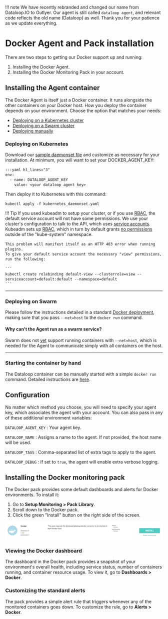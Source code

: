 !!! note
    We have recently rebranded and changed our name from Dataloop.IO to Outlyer. Our agent is still called `dataloop agent`, and relevant code reflects the old name (Dataloop) as well. Thank you for your patience as we update everything.

Docker Agent and Pack installation
==================================

There are two steps to getting our Docker support up and running:

  1. Installing the Docker Agent.
  2. Installing the Docker Monitoring Pack in your account.

## Installing the Agent container

The Docker Agent is itself just a Docker container. It runs alongside the other
containers on your Docker host. How you deploy the container depends on your
environment. Choose the option that matches your needs:

 * [Deploying on a Kubernetes cluster](#deploying-on-kubernetes)
 * [Deploying on a Swarm cluster](#deploying-on-swarm)
 * [Deploying manually](#manually-starting-the-container)

### Deploying on Kubernetes

Download our [sample daemonset file][1] and customize as necessary for your
installation. At minimum, you will want to set your DOCKER_AGENT_KEY:

    :::yaml hl_lines="3"
    env:
      - name: DATALOOP_AGENT_KEY
        value: <your dataloop agent key>

Then deploy it to Kubernetes with this command:

    kubectl apply -f kubernetes_daemonset.yaml

!!! Tip
    If you used kubeadm to setup your cluster, or if you use [RBAC](https://kubernetes.io/docs/admin/authorization/rbac/), 
    the default service account will not have some permissions. We use your cluster's configuration to talk to
    the API, which uses [service accounts](https://kubernetes.io/docs/admin/service-accounts-admin/).
    Kubeadm sets up [RBAC](https://kubernetes.io/docs/admin/authorization/rbac/),
    which in turn by default grants [no permissions](https://kubernetes.io/docs/admin/authorization/rbac/#service-account-permissions)
    outside of the "kube-system" namespace.

    This problem will manifest itself as an HTTP 403 error when running plugins.  
    To give your default service account the necessary "view" permissions, run the following:

    ```
    kubectl create rolebinding default-view --clusterrole=view --serviceaccount=default:default --namespace=default
    ```

- - -

### Deploying on Swarm

Please follow the instructions detailed in a standard [Docker deployment](/agent/installation_docker.md),
making sure that you pass `--net=host` to the `docker run` command.

#### Why can't the Agent run as a swarm service?

Swarm does not [yet](https://github.com/moby/moby/issues/27082) support running
containers with `--net=host`, which is needed for the Agent to communicate
simply with all containers on the host.

- - -

### Starting the container by hand

The Dataloop container can be manually started with a simple `docker run`
command. Detailed instructions are [here](/agent/installation_docker.md).


## Configuration

No matter which method you choose, you will need to specify your agent key,
which associates the agent with your account. You can also pass in any of
these additional environment variables:

`DATALOOP_AGENT_KEY`
: Your agent key.

`DATALOOP_NAME`
: Assigns a name to the agent. If not provided, the host name will be used.

`DATALOOP_TAGS`
: Comma-separated list of extra tags to apply to the agent.

`DATALOOP_DEBUG`
: If set to `true`, the agent will enable extra verbose logging.


## Installing the Docker monitoring pack

The Docker pack provides some default dashboards and alerts for Docker
environments. To install it:

 1. Go to **Setup Monitoring > Pack Library**.
 2. Scroll down to the Docker pack.
 3. Click the green "Install" button on the right side of the screen.

![Docker pack][2]

### Viewing the Docker dashboard

The dashboard in the Docker pack provides a snapshot of your environment's
overall health, including service status, number of containers running, and
container resource usage. To view it, go to **Dashboards > Docker**.

### Customizing the standard alerts

The pack provides a simple alert rule that triggers whenever any of the
monitored containers goes down. To customize the rule, go to
**Alerts > Docker**.

[1]: https://raw.githubusercontent.com/outlyerapp/docker-alpine/master/agent/kubernetes_daemonset.yaml
[2]: /img/docker_pack.png
